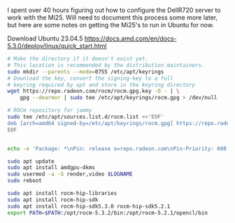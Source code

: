 I spent over 40 hours figuring out how to configure the DellR720 server to work with the Mi25. Will need to document this process some more later, but here are some notes on getting the Mi25's to run in Ubuntu for now.

Download Ubuntu 23.04.5
https://docs.amd.com/en/docs-5.3.0/deploy/linux/quick_start.html

```bash
# Make the directory if it doesn't exist yet.
# This location is recommended by the distribution maintainers.
sudo mkdir --parents --mode=0755 /etc/apt/keyrings
# Download the key, convert the signing-key to a full
# keyring required by apt and store in the keyring directory
wget https://repo.radeon.com/rocm/rocm.gpg.key -O - | \
    gpg --dearmor | sudo tee /etc/apt/keyrings/rocm.gpg > /dev/null

# ROCm repository for jammy
sudo tee /etc/apt/sources.list.d/rocm.list <<'EOF'
deb [arch=amd64 signed-by=/etc/apt/keyrings/rocm.gpg] https://repo.radeon.com/rocm/apt/debian jammy main
EOF


echo -e 'Package: *\nPin: release o=repo.radeon.com\nPin-Priority: 600' | sudo tee /etc/apt/preferences.d/rocm-pin-600

sudo apt update
sudo apt install amdgpu-dkms
sudo usermod -a -G render,video $LOGNAME
sudo reboot

sudo apt install rocm-hip-libraries
sudo apt install rocm-hip-sdk
sudo apt install rocm-hip-sdk5.3.0 rocm-hip-sdk5.2.1
export PATH=$PATH:/opt/rocm-5.3.2/bin:/opt/rocm-5.2.1/opencl/bin
```
